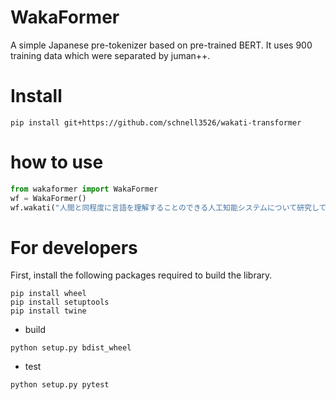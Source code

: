 # WakaFormer
A simple Japanese pre-tokenizer based on pre-trained BERT. It uses 900 training data which were separated by juman++.

# Install

```shell
pip install git+https://github.com/schnell3526/wakati-transformer
```

# how to use

```python
from wakaformer import WakaFormer
wf = WakaFormer()
wf.wakati("人間と同程度に言語を理解することのできる人工知能システムについて研究しています。")
```

# For developers

First, install the following packages required to build the library.

```shell
pip install wheel
pip install setuptools
pip install twine
```

- build
```shell
python setup.py bdist_wheel
```

- test
```shell
python setup.py pytest
```
